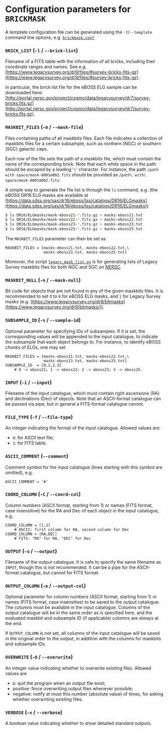 # Configuration parameters for `BRICKMASK`

A template configuration file can be generated using the `-t`/`--template` command line options, e.g. [`brickmask.conf`](brickmask.conf).

### `BRICK_LIST` (`-l` / `--brick-list`)

Filename of a FITS table with the information of all bricks, including their coordinate ranges and names. See e.g. [https://www.legacysurvey.org/dr9/files/#survey-bricks-fits-gz](https://www.legacysurvey.org/dr9/files/#survey-bricks-fits-gz).

In particular, the brick list file for the eBOSS ELG sample can be downloaded here: [http://portal.nersc.gov/project/cosmo/data/legacysurvey/dr7/survey-bricks.fits.gz](http://portal.nersc.gov/project/cosmo/data/legacysurvey/dr7/survey-bricks.fits.gz).

### `MASKBIT_FILES` (`-m` / `--mask-file`)

Files containing paths of all maskbits files. Each file indicates a collection of maskbits files for a certain subsample, such as northern (NGC) or southern (SGC) galactic caps.

Each row of the file sets the path of a maskbits file, which must contain the name of the corresponding brick. Note that each white space in the path should be escaped by a leading '`\`' character. For instance, the path `/path with space/mask-0001m002.fits` should be provided as `/path\ with\ space/mask-0001m002.fits`.

A simple way to generate the file list is through the `ls` command, e.g. (the eBOSS DR16 ELG masks are available at [https://data.sdss.org/sas/dr16/eboss/lss/catalogs/DR16/ELGmasks](https://data.sdss.org/sas/dr16/eboss/lss/catalogs/DR16/ELGmasks))
```bash
$ ls DR16/ELGmasks/mask-eboss21-*.fits.gz > masks-eboss21.txt
$ ls DR16/ELGmasks/mask-eboss22-*.fits.gz > masks-eboss22.txt
$ ls DR16/ELGmasks/mask-eboss23-*.fits.gz > masks-eboss23.txt
$ ls DR16/ELGmasks/mask-eboss25-*.fits.gz > masks-eboss25.txt
```

The `MASKBIT_FILES` parameter can then be set as
```nginx
MASKBIT_FILES = [masks-eboss21.txt, masks-eboss22.txt,\
                 masks-eboss23.txt, masks-eboss25.txt]
```

Moreover, the script [`legacy_mask_list.py`](scripts/legacy_mask_list.py) is for generating lists of Legacy Survey maskbits files for both NGC and SGC on [NERSC](https://www.nersc.gov/).

### `MASKBIT_NULL` (`-n` / `--mask-null`)

Bit code for objects that are not found in any of the given maskbits files. It is recommended to set it to `0` for eBOSS ELG masks, and `1` for Legacy Survey masks (e.g. [https://www.legacysurvey.org/dr9/bitmasks](https://www.legacysurvey.org/dr9/bitmasks/)).

### `SUBSAMPLE_ID` (`-s` / `--sample-id`)

Optional parameter for specifying IDs of subsamples. If it is set, the corresponding values will be appended to the input catalogue, to indicate the subsample that each object belongs to. For instance, to identify eBOSS chunks of ELGs, one may set

```nginx
MASKBIT_FILES = [masks-eboss21.txt, masks-eboss22.txt,\
                 masks-eboss23.txt, masks-eboss25.txt]
SUBSAMPLE_ID  = [0,1,2,3]
    # 0 -> eboss21; 1 -> eboss22; 2 -> eboss23; 3 -> eboss25.
```

### `INPUT` (`-i` / `--input`)

Filename of the input catalogue, which must contain right ascensions (RA) and declinations (Dec) of objects. Note that an ASCII-format catalogue can be passed via pipe, but in general a FITS-format catalogue cannot.

### `FILE_TYPE` (`-f` / `--file-type`)

An integer indicating the format of the input catalogue. Allowed values are:
-   `0`: for ASCII text file;
-   `1`: for FITS table.

### `ASCII_COMMENT` (`--comment`)

Comment symbol for the input catalogue (lines starting with this symbol are omitted), e.g.

```nginx
ASCII_COMMENT = '#'
```

### `COORD_COLUMN` (`-C` / `--coord-col`)

Column numbers (ASCII format, starting from 1) or names (FITS format, case insensitive) for the RA and Dec of each object in the input catalogue, e.g.

```nginx
COORD_COLUMN = [1,2]
    # ASCII: first column for RA, second column for Dec
COORD_COLUMN = [RA,DEC]
    # FITS: "RA" for RA, "DEC" for Dec
```

### `OUTPUT` (`-o` / `--output`)

Filename of the output catalogue. It is safe to specify the same filename as `INPUT`, though this is not recommended. It can be a pipe for the ASCII-format catalogue, but cannot for FITS format.

### `OUTPUT_COLUMN` (`-e` / `--output-col`)

Optional parameter for column numbers (ASCII format, starting from 1) or names (FITS format, case insensitive) to be saved to the output catalogue. The columns must be available in the input catalogue. Columns of the output catalogue will be in the same order as is specified here, and the evaluated maskbit and subsample ID (if applicable) columns are always at the end.

If `OUTPUT_COLUMN` is not set, all columns of the input catalogue will be saved in the original order to the output, in addition with the columns for maskbits and subsample IDs.

### `OVERWRITE` (`-O` / `--overwrite`)

An integer value indicating whether to overwrite existing files. Allowed values are

-   `0`: quit the program when an output file exist;
-   positive: force overwriting output files whenever possible;
-   negative: notify at most this number (absolute value) of times, for asking whether overwriting existing files.

### `VERBOSE` (`-v` / `--verbose`)

A boolean value indicating whether to show detailed standard outputs.


